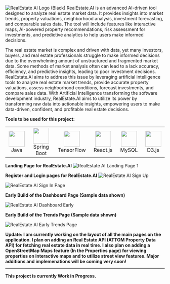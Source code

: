 ![RealEstate AI Logo (Black)](https://github.com/user-attachments/assets/ad231900-5d86-4367-9e41-12a3388eb2fe)
RealEstate.AI is an advanced AI-driven tool designed to analyze real estate market data. It provides insights into market trends, property valuations, neighborhood analysis, investment forecasting, and comparable sales data. The tool will include features like interactive maps, AI-powered property recommendations, risk assessment for investments, and predictive analytics to help users make informed decisions.

The real estate market is complex and driven with data, yet many investors, buyers, and real estate professionals struggle to make informed decisions due to the overwhelming amount of unstructured and fragmented market data. Some methods of market analysis often can lead to a lack accuracy, efficiency, and predictive insights, leading to poor investment decisions. RealEstate.AI aims to address this issue by leveraging artificial intelligence tools to analyze real estate market trends, provide accurate property valuations, assess neighborhood conditions, forecast investments, and compare sales data. With Artificial Intelligence transforming the software development industry, RealEstate.AI aims to utilize its power by transforming raw data into actionable insights, empowering users to make data-driven, confident, and profitable real estate decisions.

**Tools to be used for this project:**
<table>
  <tr>
    <td align="center"><img src="https://cdn.jsdelivr.net/gh/devicons/devicon@latest/icons/java/java-original.svg" width="50">Java</td>
    <td align="center"><img src="https://cdn.jsdelivr.net/gh/devicons/devicon@latest/icons/spring/spring-original.svg" width="50">Spring Boot</td>
    <td align="center"><img src="https://cdn.jsdelivr.net/gh/devicons/devicon@latest/icons/tensorflow/tensorflow-original.svg" width="50">TensorFlow</td>
    <td align="center"><img src="https://cdn.jsdelivr.net/gh/devicons/devicon@latest/icons/react/react-original.svg" width="50">React.js</td>
    <td align="center"><img src="https://cdn.jsdelivr.net/gh/devicons/devicon@latest/icons/mysql/mysql-original.svg"  width="50">MySQL</td>
    <td align="center"><img src="https://cdn.jsdelivr.net/gh/devicons/devicon@latest/icons/d3js/d3js-original.svg" width="50">D3.js</td>
  </tr>
</table>

**Landing Page for RealEstate.AI**
![RealEstate AI Landing Page 1](https://github.com/user-attachments/assets/3bb49320-6e85-4c23-b3f7-cd7a0fff1976)

**Register and Login pages for RealEstate.AI**
![RealEstate AI Sign Up](https://github.com/user-attachments/assets/35cb6140-e3fd-48f2-b976-6694da18ca83)

![RealEstate AI Sign In Page](https://github.com/user-attachments/assets/520de861-1585-4f47-b055-c97734264482)

**Early Build of the Dashboard Page (Sample data shown)**

![RealEstate AI Dashboard Early](https://github.com/user-attachments/assets/f49a8670-a790-485b-922c-8ce8f3cf8c2b)

**Early Build of the Trends Page (Sample data shown)**

![RealEstate AI Early Trends Page](https://github.com/user-attachments/assets/f6bd6bfc-afd3-4382-a945-aaef88bec801)

**Update: I am currently working on the layout of all the main pages on the application.  I plan on adding an Real Estate API (ATTOM Property Data API) for fetching real estate data in real time. I also plan on adding a OpenStreetMap Maps feature (In the Properties page) for viewing properties on interactive maps and to utilize street view features. Major additions and implemenations will be coming very soon!**

-------------------------------------------------------------
**This project is currently Work in Progress.**
